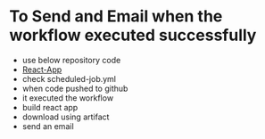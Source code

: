 # To Send and Email when the workflow executed successfully

- use below repository code
- [React-App](https://github.com/sonam-niit/React-App-CI-Jenkins.git)
- check scheduled-job.yml
- when code pushed to github
- it executed the workflow
- build react app
- download using artifact
- send an email